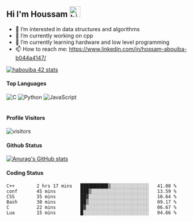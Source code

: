 ## Hi I'm Houssam <img src="https://user-images.githubusercontent.com/1303154/88677602-1635ba80-d120-11ea-84d8-d263ba5fc3c0.gif" width="28px" alt="hi">

- 👀 I’m interested in data structures and algorithms
- 🔭 I’m currently working on cpp
- 🌱 I’m currently learning hardware and low level programming
- 📫 How to reach me: https://www.linkedin.com/in/hossam-abouiba-b044a4147/

[![habouiba 42 stats](https://badge.mediaplus.ma/greenbinary/habouiba)](https://github.com/oakoudad/badge42)

#### Top Languages

![C](https://img.shields.io/badge/c-%2300599C.svg?style=for-the-badge&logo=c&logoColor=white)
![Python](https://img.shields.io/badge/python-%2314354C.svg?style=for-the-badge&logo=python&logoColor=white)
![JavaScript](https://img.shields.io/badge/javascript-%23323330.svg?style=for-the-badge&logo=javascript&logoColor=%23F7DF1E)
<br />
<br />
#### Profile Visitors
![visitors](https://visitor-badge.glitch.me/badge?page_id=project-HOSSAM.project-HOSSAM)

#### Github Status
[![Anurag's GitHub stats](https://github-readme-stats.vercel.app/api?username=0xPride&theme=tokyonight)](https://github.com/anuraghazra/github-readme-stats)

#### Coding Status
<!--START_SECTION:waka-->

```text
C++        2 hrs 17 mins   ██████████▒░░░░░░░░░░░░░░   41.08 %
conf       45 mins         ███▒░░░░░░░░░░░░░░░░░░░░░   13.59 %
CSS        35 mins         ██▓░░░░░░░░░░░░░░░░░░░░░░   10.64 %
Bash       30 mins         ██▒░░░░░░░░░░░░░░░░░░░░░░   09.17 %
C          22 mins         █▓░░░░░░░░░░░░░░░░░░░░░░░   06.67 %
Lua        15 mins         █░░░░░░░░░░░░░░░░░░░░░░░░   04.66 %
```

<!--END_SECTION:waka-->
